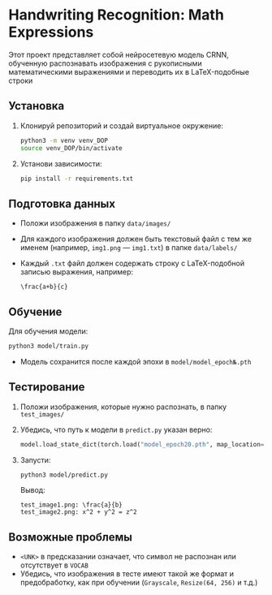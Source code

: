 # Handwriting Recognition: Math Expressions

Этот проект представляет собой нейросетевую модель CRNN, обученную распознавать изображения с рукописными математическими выражениями и переводить их в LaTeX-подобные строки

## Установка

1. Клонируй репозиторий и создай виртуальное окружение:

   ```bash
   python3 -m venv venv_DOP
   source venv_DOP/bin/activate
   ```

2. Установи зависимости:

   ```bash
   pip install -r requirements.txt
   ```

## Подготовка данных

* Положи изображения в папку `data/images/`
* Для каждого изображения должен быть текстовый файл с тем же именем (например, `img1.png` — `img1.txt`) в папке `data/labels/`
* Каждый `.txt` файл должен содержать строку с LaTeX-подобной записью выражения, например:

  ```
  \frac{a+b}{c}
  ```

## Обучение

Для обучения модели:

```bash
python3 model/train.py
```

* Модель сохранится после каждой эпохи в `model/model_epoch№.pth`

## Тестирование

1. Положи изображения, которые нужно распознать, в папку `test_images/`

2. Убедись, что путь к модели в `predict.py` указан верно:

   ```python
   model.load_state_dict(torch.load("model_epoch20.pth", map_location=device))
   ```

3. Запусти:

   ```bash
   python3 model/predict.py
   ```

   Вывод:

   ```
   test_image1.png: \frac{a}{b}
   test_image2.png: x^2 + y^2 = z^2
   ```

## Возможные проблемы

* `<UNK>` в предсказании означает, что символ не распознан или отсутствует в `VOCAB`
* Убедись, что изображения в тесте имеют такой же формат и предобработку, как при обучении (`Grayscale`, `Resize(64, 256)` и т.д.)